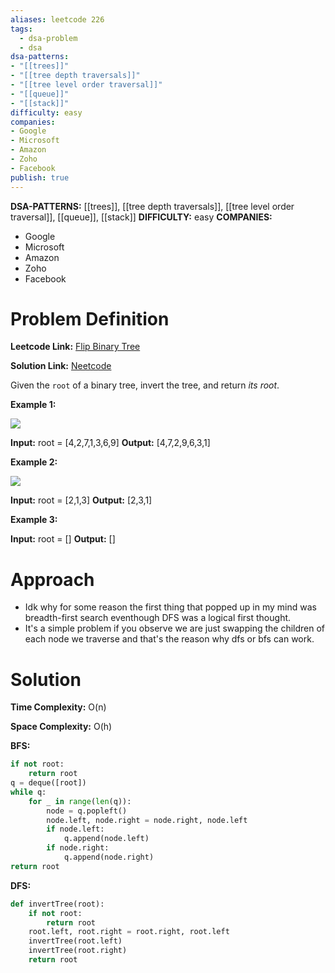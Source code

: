 ```yaml
---
aliases: leetcode 226
tags:
  - dsa-problem
  - dsa
dsa-patterns: 
- "[[trees]]"
- "[[tree depth traversals]]"
- "[[tree level order traversal]]"
- "[[queue]]"
- "[[stack]]"
difficulty: easy
companies: 
- Google
- Microsoft
- Amazon
- Zoho
- Facebook
publish: true
---
```


**DSA-PATTERNS:** [[trees]], [[tree depth traversals]], [[tree level order traversal]], [[queue]], [[stack]]
**DIFFICULTY:** easy
**COMPANIES:**
- Google
- Microsoft
- Amazon
- Zoho
- Facebook

# Problem Definition

**Leetcode Link:** [Flip Binary Tree](https://leetcode.com/problems/invert-binary-tree/description/)

**Solution Link:** [Neetcode](https://www.youtube.com/watch?v=OnSn2XEQ4MY) 

Given the `root` of a binary tree, invert the tree, and return _its root_.

**Example 1:**

![](https://assets.leetcode.com/uploads/2021/03/14/invert1-tree.jpg)

**Input:** root = [4,2,7,1,3,6,9]
**Output:** [4,7,2,9,6,3,1]

**Example 2:**

![](https://assets.leetcode.com/uploads/2021/03/14/invert2-tree.jpg)

**Input:** root = [2,1,3]
**Output:** [2,3,1]

**Example 3:**

**Input:** root = []
**Output:** []
# Approach

- Idk why for some reason the first thing that popped up in my mind was breadth-first search eventhough DFS was a logical first thought.
- It's a simple problem if you observe we are just swapping the children of each node we traverse and that's the reason why dfs or bfs can work.

# Solution

**Time Complexity:** O(n)

**Space Complexity:** O(h)

**BFS:**

```python
if not root:
    return root
q = deque([root])
while q:
    for _ in range(len(q)):
        node = q.popleft()
        node.left, node.right = node.right, node.left
        if node.left:
            q.append(node.left)
        if node.right:
            q.append(node.right)
return root
```

**DFS:**

```python
def invertTree(root):
    if not root:
        return root
    root.left, root.right = root.right, root.left
    invertTree(root.left)
    invertTree(root.right)
    return root
```